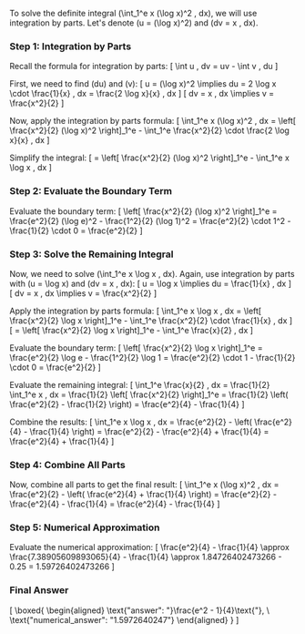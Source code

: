 To solve the definite integral \(\int_1^e x (\log x)^2 \, dx\), we will use integration by parts. Let's denote \(u = (\log x)^2\) and \(dv = x \, dx\).

### Step 1: Integration by Parts
Recall the formula for integration by parts:
\[
\int u \, dv = uv - \int v \, du
\]

First, we need to find \(du\) and \(v\):
\[
u = (\log x)^2 \implies du = 2 \log x \cdot \frac{1}{x} \, dx = \frac{2 \log x}{x} \, dx
\]
\[
dv = x \, dx \implies v = \frac{x^2}{2}
\]

Now, apply the integration by parts formula:
\[
\int_1^e x (\log x)^2 \, dx = \left[ \frac{x^2}{2} (\log x)^2 \right]_1^e - \int_1^e \frac{x^2}{2} \cdot \frac{2 \log x}{x} \, dx
\]

Simplify the integral:
\[
= \left[ \frac{x^2}{2} (\log x)^2 \right]_1^e - \int_1^e x \log x \, dx
\]

### Step 2: Evaluate the Boundary Term
Evaluate the boundary term:
\[
\left[ \frac{x^2}{2} (\log x)^2 \right]_1^e = \frac{e^2}{2} (\log e)^2 - \frac{1^2}{2} (\log 1)^2 = \frac{e^2}{2} \cdot 1^2 - \frac{1}{2} \cdot 0 = \frac{e^2}{2}
\]

### Step 3: Solve the Remaining Integral
Now, we need to solve \(\int_1^e x \log x \, dx\). Again, use integration by parts with \(u = \log x\) and \(dv = x \, dx\):
\[
u = \log x \implies du = \frac{1}{x} \, dx
\]
\[
dv = x \, dx \implies v = \frac{x^2}{2}
\]

Apply the integration by parts formula:
\[
\int_1^e x \log x \, dx = \left[ \frac{x^2}{2} \log x \right]_1^e - \int_1^e \frac{x^2}{2} \cdot \frac{1}{x} \, dx
\]
\[
= \left[ \frac{x^2}{2} \log x \right]_1^e - \int_1^e \frac{x}{2} \, dx
\]

Evaluate the boundary term:
\[
\left[ \frac{x^2}{2} \log x \right]_1^e = \frac{e^2}{2} \log e - \frac{1^2}{2} \log 1 = \frac{e^2}{2} \cdot 1 - \frac{1}{2} \cdot 0 = \frac{e^2}{2}
\]

Evaluate the remaining integral:
\[
\int_1^e \frac{x}{2} \, dx = \frac{1}{2} \int_1^e x \, dx = \frac{1}{2} \left[ \frac{x^2}{2} \right]_1^e = \frac{1}{2} \left( \frac{e^2}{2} - \frac{1}{2} \right) = \frac{e^2}{4} - \frac{1}{4}
\]

Combine the results:
\[
\int_1^e x \log x \, dx = \frac{e^2}{2} - \left( \frac{e^2}{4} - \frac{1}{4} \right) = \frac{e^2}{2} - \frac{e^2}{4} + \frac{1}{4} = \frac{e^2}{4} + \frac{1}{4}
\]

### Step 4: Combine All Parts
Now, combine all parts to get the final result:
\[
\int_1^e x (\log x)^2 \, dx = \frac{e^2}{2} - \left( \frac{e^2}{4} + \frac{1}{4} \right) = \frac{e^2}{2} - \frac{e^2}{4} - \frac{1}{4} = \frac{e^2}{4} - \frac{1}{4}
\]

### Step 5: Numerical Approximation
Evaluate the numerical approximation:
\[
\frac{e^2}{4} - \frac{1}{4} \approx \frac{7.38905609893065}{4} - \frac{1}{4} \approx 1.84726402473266 - 0.25 = 1.59726402473266
\]

### Final Answer
\[
\boxed{
\begin{aligned}
\text{"answer": "}\frac{e^2 - 1}{4}\text{"}, \\
\text{"numerical_answer": "1.5972640247"}
\end{aligned}
}
\]